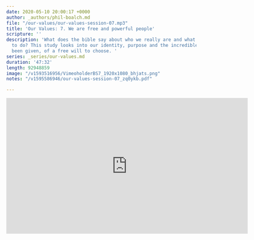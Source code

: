```yaml
---
date: 2020-05-10 20:00:17 +0000
author: _authors/phil-boalch.md
file: "/our-values/our-values-session-07.mp3"
title: 'Our Values: 7. We are free and powerful people'
scripture: ''
description: 'What does the bible say about who we really are and what we are born
  to do? This study looks into our identity, purpose and the incredible gift we have
  been given, of a free will to choose. '
series: _series/our-values.md
duration: '47:32'
length: 92948859
image: "/v1593516956/VimeoholderBS7_1920x1080_bhjats.png"
notes: "/v1595586946/our-values-session-07_zq0ykb.pdf"

---
```

<iframe src="https://player.vimeo.com/video/431762915" width="640" height="361" frameborder="0" allow="autoplay; fullscreen" allowfullscreen></iframe>